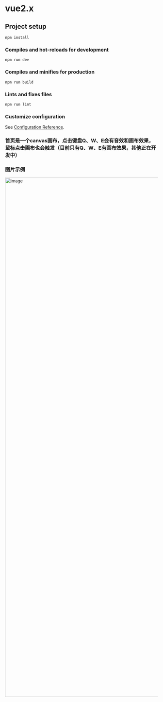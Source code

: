 # vue2.x

## Project setup
```
npm install
```

### Compiles and hot-reloads for development
```
npm run dev
```

### Compiles and minifies for production
```
npm run build
```

### Lints and fixes files
```
npm run lint
```

### Customize configuration
See [Configuration Reference](https://cli.vuejs.org/config/).

### 首页是一个canvas画布，点击键盘Q、W、E会有音效和画布效果，鼠标点击画布也会触发（目前只有Q、W、E有画布效果，其他正在开发中）

### 图片示例
<img width="1709" alt="image" src="https://github.com/WangQingShan0826/vue2.x/assets/45409336/a5745c9c-cd24-486c-a0c8-a04b53602aa6">
